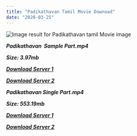 ```yaml
---
title: "Padikathavan Tamil Movie Downoad"
date: "2020-03-25"
---
```


![Image result for Padikathavan  tamil Movie image](https://lh3.googleusercontent.com/2-bMHpm6cWDgsldd-e1Gk0qunIxmLcS1mJQUEEOveT_F_2fxST03fEpJ1wtfZvmbmCTJmqYmiWHYIsHU4905iz3sbdYx_0Mv5FDUlFexLCmcaLvxekUaCTwEpx3mtcMzIw=s412)

**_Padikathavan  Sample Part.mp4_**

**_Size: 3.97mb_**

**_[Download Server 1](http://b5.wetransfer.vip/files/{b8ae04a0e9ab0f9e64837bab03a252825878f388f00779843f60cec38aa445db}20Actor{b8ae04a0e9ab0f9e64837bab03a252825878f388f00779843f60cec38aa445db}20Hits{b8ae04a0e9ab0f9e64837bab03a252825878f388f00779843f60cec38aa445db}20Collection/Rajinikanth{b8ae04a0e9ab0f9e64837bab03a252825878f388f00779843f60cec38aa445db}20Movies{b8ae04a0e9ab0f9e64837bab03a252825878f388f00779843f60cec38aa445db}20Collection/Rajinikanth{b8ae04a0e9ab0f9e64837bab03a252825878f388f00779843f60cec38aa445db}20Classic{b8ae04a0e9ab0f9e64837bab03a252825878f388f00779843f60cec38aa445db}20Collection/Padikathavan{b8ae04a0e9ab0f9e64837bab03a252825878f388f00779843f60cec38aa445db}20(1985)/Padikathavan{b8ae04a0e9ab0f9e64837bab03a252825878f388f00779843f60cec38aa445db}20{b8ae04a0e9ab0f9e64837bab03a252825878f388f00779843f60cec38aa445db}20Sample{b8ae04a0e9ab0f9e64837bab03a252825878f388f00779843f60cec38aa445db}20HD.mp4)_**

**_[Download Server 2](http://b5.wetransfer.vip/files/{b8ae04a0e9ab0f9e64837bab03a252825878f388f00779843f60cec38aa445db}20Actor{b8ae04a0e9ab0f9e64837bab03a252825878f388f00779843f60cec38aa445db}20Hits{b8ae04a0e9ab0f9e64837bab03a252825878f388f00779843f60cec38aa445db}20Collection/Rajinikanth{b8ae04a0e9ab0f9e64837bab03a252825878f388f00779843f60cec38aa445db}20Movies{b8ae04a0e9ab0f9e64837bab03a252825878f388f00779843f60cec38aa445db}20Collection/Rajinikanth{b8ae04a0e9ab0f9e64837bab03a252825878f388f00779843f60cec38aa445db}20Classic{b8ae04a0e9ab0f9e64837bab03a252825878f388f00779843f60cec38aa445db}20Collection/Padikathavan{b8ae04a0e9ab0f9e64837bab03a252825878f388f00779843f60cec38aa445db}20(1985)/Padikathavan{b8ae04a0e9ab0f9e64837bab03a252825878f388f00779843f60cec38aa445db}20{b8ae04a0e9ab0f9e64837bab03a252825878f388f00779843f60cec38aa445db}20Sample{b8ae04a0e9ab0f9e64837bab03a252825878f388f00779843f60cec38aa445db}20HD.mp4)_**

**_Padikathavan Single Part.mp4_**

**_Size: 553.19mb_**

**_[Download Server 1](http://b5.wetransfer.vip/files/{b8ae04a0e9ab0f9e64837bab03a252825878f388f00779843f60cec38aa445db}20Actor{b8ae04a0e9ab0f9e64837bab03a252825878f388f00779843f60cec38aa445db}20Hits{b8ae04a0e9ab0f9e64837bab03a252825878f388f00779843f60cec38aa445db}20Collection/Rajinikanth{b8ae04a0e9ab0f9e64837bab03a252825878f388f00779843f60cec38aa445db}20Movies{b8ae04a0e9ab0f9e64837bab03a252825878f388f00779843f60cec38aa445db}20Collection/Rajinikanth{b8ae04a0e9ab0f9e64837bab03a252825878f388f00779843f60cec38aa445db}20Classic{b8ae04a0e9ab0f9e64837bab03a252825878f388f00779843f60cec38aa445db}20Collection/Padikathavan{b8ae04a0e9ab0f9e64837bab03a252825878f388f00779843f60cec38aa445db}20(1985)/Padikathavan{b8ae04a0e9ab0f9e64837bab03a252825878f388f00779843f60cec38aa445db}20{b8ae04a0e9ab0f9e64837bab03a252825878f388f00779843f60cec38aa445db}20Single{b8ae04a0e9ab0f9e64837bab03a252825878f388f00779843f60cec38aa445db}20Part{b8ae04a0e9ab0f9e64837bab03a252825878f388f00779843f60cec38aa445db}20HD.mp4)_**

**_[Download Server 2](http://b5.wetransfer.vip/files/{b8ae04a0e9ab0f9e64837bab03a252825878f388f00779843f60cec38aa445db}20Actor{b8ae04a0e9ab0f9e64837bab03a252825878f388f00779843f60cec38aa445db}20Hits{b8ae04a0e9ab0f9e64837bab03a252825878f388f00779843f60cec38aa445db}20Collection/Rajinikanth{b8ae04a0e9ab0f9e64837bab03a252825878f388f00779843f60cec38aa445db}20Movies{b8ae04a0e9ab0f9e64837bab03a252825878f388f00779843f60cec38aa445db}20Collection/Rajinikanth{b8ae04a0e9ab0f9e64837bab03a252825878f388f00779843f60cec38aa445db}20Classic{b8ae04a0e9ab0f9e64837bab03a252825878f388f00779843f60cec38aa445db}20Collection/Padikathavan{b8ae04a0e9ab0f9e64837bab03a252825878f388f00779843f60cec38aa445db}20(1985)/Padikathavan{b8ae04a0e9ab0f9e64837bab03a252825878f388f00779843f60cec38aa445db}20{b8ae04a0e9ab0f9e64837bab03a252825878f388f00779843f60cec38aa445db}20Single{b8ae04a0e9ab0f9e64837bab03a252825878f388f00779843f60cec38aa445db}20Part{b8ae04a0e9ab0f9e64837bab03a252825878f388f00779843f60cec38aa445db}20HD.mp4)_**
